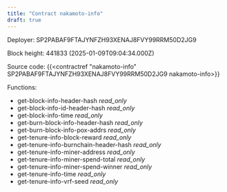 ```yaml
---
title: "Contract nakamoto-info"
draft: true
---
```

Deployer: SP2PABAF9FTAJYNFZH93XENAJ8FVY99RRM50D2JG9


 



Block height: 441833 (2025-01-09T09:04:34.000Z)

Source code: {{<contractref "nakamoto-info" SP2PABAF9FTAJYNFZH93XENAJ8FVY99RRM50D2JG9 nakamoto-info>}}

Functions:

* get-block-info-header-hash _read_only_
* get-block-info-id-header-hash _read_only_
* get-block-info-time _read_only_
* get-burn-block-info-header-hash _read_only_
* get-burn-block-info-pox-addrs _read_only_
* get-tenure-info-block-reward _read_only_
* get-tenure-info-burnchain-header-hash _read_only_
* get-tenure-info-miner-address _read_only_
* get-tenure-info-miner-spend-total _read_only_
* get-tenure-info-miner-spend-winner _read_only_
* get-tenure-info-time _read_only_
* get-tenure-info-vrf-seed _read_only_
